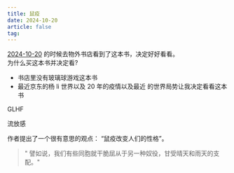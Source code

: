 ```yaml
---
title: 鼠疫
date: 2024-10-20
article: false
tag:
---
```


[2024-10-20](../../10IMYMEMINE/日记/2024-10-20) 的时候去物外书店看到了这本书，决定好好看看。  
为什么买这本书并决定看?
- 书店里没有玻璃球游戏这本书
- 最近京东的杨 li 世界以及 20 年的疫情以及最近 的世界局势让我决定看看这本书

GLHF

流放感

作者提出了一个很有意思的观点： “鼠疫改变人们的性格”。  

> " 譬如说，我们有些同胞就干脆屈从于另一种奴役，甘受晴天和雨天的支配。"

